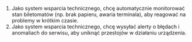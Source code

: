 1. Jako system wsparcia technicznego, chcę automatycznie monitorować stan biletomatów (np. brak papieru, awaria terminala), aby reagować na problemy w krótkim czasie.
2. Jako system wsparcia technicznego, chcę wysyłać alerty o błędach i anomaliach do serwisu, aby uniknąć przestojów w działaniu urządzenia.